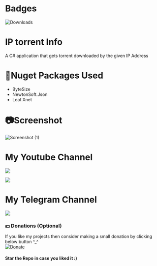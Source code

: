 # Badges
![Downloads](https://img.shields.io/github/downloads/henry-richard7/IP-torrent-Info/total.svg?style=for-the-badge&logo=github)

# IP torrent Info
 A C# application that gets torrent downloaded by the given IP Address

# 📎Nuget Packages Used
* ByteSize
* NewtonSoft.Json
* Leaf.Xnet

# 📷Screenshot
![Screenshot (1)](https://user-images.githubusercontent.com/68910039/106903974-a59bd600-6720-11eb-96d1-5d9ffab4d5db.png)

# My Youtube Channel
[![](https://img.shields.io/badge/Subscribe-red?style=for-the-badge&logo=YouTube)](https://www.youtube.com/channel/UCVGasc5jr45eZUpZNHvbtWQ)

[![](https://img.shields.io/youtube/channel/subscribers/UCVGasc5jr45eZUpZNHvbtWQ?style=social)](https://www.youtube.com/channel/UCVGasc5jr45eZUpZNHvbtWQ)

# My Telegram Channel
[![](https://img.shields.io/badge/Telegram-Join%20Now-blue?style=for-the-badge&logo=Telegram)](https://t.me/cracked4free)

### 💵 Donations (Optional)
If you like my projects then consider making a small donation by clicking below button ^_^
<br/>
[![Donate](https://img.shields.io/badge/Donate-PayPal-blue.svg)](https://www.paypal.com/paypalme/henryrics)

#### Star the Repo in case you liked it :)
